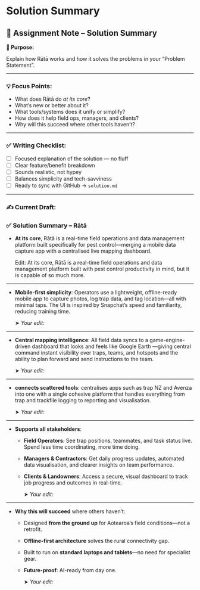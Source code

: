 # Solution Summary

## 🔖 Assignment Note – Solution Summary

**🧭 Purpose:**

Explain how Rātā works and how it solves the problems in your “Problem Statement”.

---

### 💡 Focus Points:

- What does Rātā do *at its core*?
- What’s new or better about it?
- What tools/systems does it unify or simplify?
- How does it help field ops, managers, and clients?
- Why will this succeed where other tools haven’t?

---

### ✅ Writing Checklist:

- [ ]  Focused explanation of the solution — no fluff
- [ ]  Clear feature/benefit breakdown
- [ ]  Sounds realistic, not hypey
- [ ]  Balances simplicity and tech-savviness
- [ ]  Ready to sync with GitHub → `solution.md`

---

### ✍️ Current Draft:

### ✅ **Solution Summary – Rātā**

- **At its core**, Rātā is a real-time field operations and data management platform built specifically for pest control—merging a mobile data capture app with a centralised live mapping dashboard.
    
    Edit: At its core, Rātā is a real-time field operations and data management platform built with pest control productivity in mind, but it is capable of so much more.
    

---

- **Mobile-first simplicity**: Operators use a lightweight, offline-ready mobile app to capture photos, log trap data, and tag location—all with minimal taps. The UI is inspired by Snapchat’s speed and familiarity, reducing training time.
    
    ➤ *Your edit:*
    

---

- **Central mapping intelligence**: All field data syncs to a game-engine-driven dashboard that looks and feels like Google Earth —giving central command instant visibility over traps, teams, and hotspots and the ability to plan forward and send instructions to the team.
    
    ➤ *Your edit:*
    

---

- **connects scattered tools**: centralises apps such as trap NZ and Avenza into one with a single cohesive platform that handles everything from trap and trackfile logging to reporting and visualisation.
    
    ➤ *Your edit:*
    

---

- **Supports all stakeholders**:
    - **Field Operators**: See trap positions, teammates, and task status live. Spend less time coordinating, more time doing.
    - **Managers & Contractors**: Get daily progress updates, automated data visualisation, and clearer insights on team performance.
    - **Clients & Landowners**: Access a secure, visual dashboard to track job progress and outcomes in real-time.
        
        ➤ *Your edit:*
        

---

- **Why this will succeed** where others haven’t:
    - Designed **from the ground up** for Aotearoa’s field conditions—not a retrofit.
    - **Offline-first architecture** solves the rural connectivity gap.
    - Built to run on **standard laptops and tablets**—no need for specialist gear.
    - **Future-proof**: AI-ready from day one.
        
        ➤ *Your edit:*